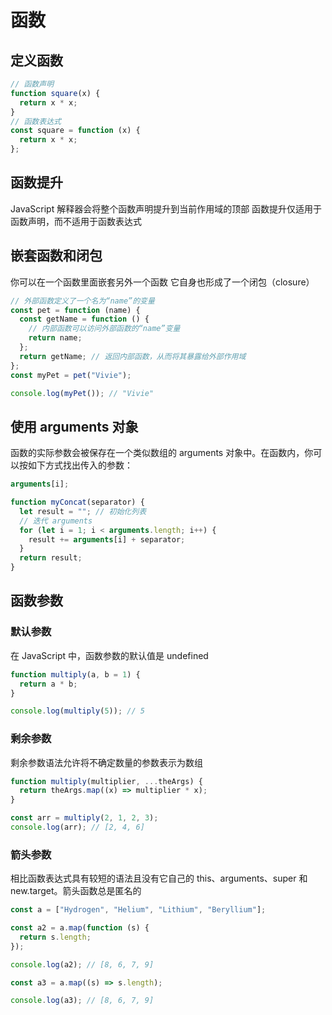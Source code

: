 # 函数

## 定义函数

```js
// 函数声明
function square(x) {
  return x * x;
}
// 函数表达式
const square = function (x) {
  return x * x;
};
```

## 函数提升

JavaScript 解释器会将整个函数声明提升到当前作用域的顶部
函数提升仅适用于函数声明，而不适用于函数表达式

## 嵌套函数和闭包

你可以在一个函数里面嵌套另外一个函数
它自身也形成了一个闭包（closure）

```js
// 外部函数定义了一个名为“name”的变量
const pet = function (name) {
  const getName = function () {
    // 内部函数可以访问外部函数的“name”变量
    return name;
  };
  return getName; // 返回内部函数，从而将其暴露给外部作用域
};
const myPet = pet("Vivie");

console.log(myPet()); // "Vivie"
```

## 使用 arguments 对象

函数的实际参数会被保存在一个类似数组的 arguments 对象中。在函数内，你可以按如下方式找出传入的参数：

```js
arguments[i];

function myConcat(separator) {
  let result = ""; // 初始化列表
  // 迭代 arguments
  for (let i = 1; i < arguments.length; i++) {
    result += arguments[i] + separator;
  }
  return result;
}
```

## 函数参数

### 默认参数

在 JavaScript 中，函数参数的默认值是 undefined

```js
function multiply(a, b = 1) {
  return a * b;
}

console.log(multiply(5)); // 5
```

### 剩余参数

剩余参数语法允许将不确定数量的参数表示为数组

```js
function multiply(multiplier, ...theArgs) {
  return theArgs.map((x) => multiplier * x);
}

const arr = multiply(2, 1, 2, 3);
console.log(arr); // [2, 4, 6]
```

### 箭头参数

相比函数表达式具有较短的语法且没有它自己的 this、arguments、super 和 new.target。箭头函数总是匿名的

```js
const a = ["Hydrogen", "Helium", "Lithium", "Beryllium"];

const a2 = a.map(function (s) {
  return s.length;
});

console.log(a2); // [8, 6, 7, 9]

const a3 = a.map((s) => s.length);

console.log(a3); // [8, 6, 7, 9]
```

